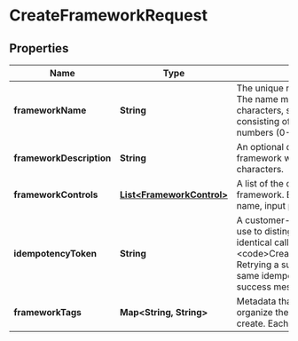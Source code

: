 

# CreateFrameworkRequest


## Properties

| Name | Type | Description | Notes |
|------------ | ------------- | ------------- | -------------|
|**frameworkName** | **String** | The unique name of the framework. The name must be between 1 and 256 characters, starting with a letter, and consisting of letters (a-z, A-Z), numbers (0-9), and underscores (_). |  |
|**frameworkDescription** | **String** | An optional description of the framework with a maximum of 1,024 characters. |  [optional] |
|**frameworkControls** | [**List&lt;FrameworkControl&gt;**](FrameworkControl.md) | A list of the controls that make up the framework. Each control in the list has a name, input parameters, and scope. |  |
|**idempotencyToken** | **String** | A customer-chosen string that you can use to distinguish between otherwise identical calls to &lt;code&gt;CreateFrameworkInput&lt;/code&gt;. Retrying a successful request with the same idempotency token results in a success message with no action taken. |  [optional] |
|**frameworkTags** | **Map&lt;String, String&gt;** | Metadata that you can assign to help organize the frameworks that you create. Each tag is a key-value pair. |  [optional] |



